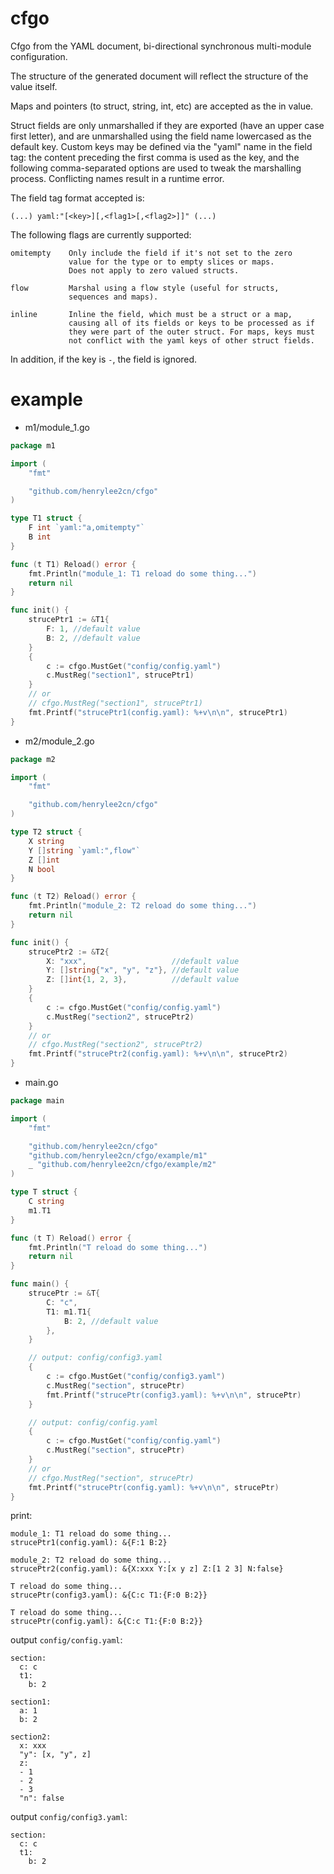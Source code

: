 # cfgo
Cfgo from the YAML document, bi-directional synchronous multi-module configuration.

The structure of the generated document will reflect the structure of the value itself.

Maps and pointers (to struct, string, int, etc) are accepted as the in value.

Struct fields are only unmarshalled if they are exported (have an upper case
first letter), and are unmarshalled using the field name lowercased as the
default key. Custom keys may be defined via the "yaml" name in the field
tag: the content preceding the first comma is used as the key, and the
following comma-separated options are used to tweak the marshalling process.
Conflicting names result in a runtime error.

The field tag format accepted is:

    (...) yaml:"[<key>][,<flag1>[,<flag2>]]" (...)

The following flags are currently supported:

    omitempty    Only include the field if it's not set to the zero
                 value for the type or to empty slices or maps.
                 Does not apply to zero valued structs.

    flow         Marshal using a flow style (useful for structs,
                 sequences and maps).

    inline       Inline the field, which must be a struct or a map,
                 causing all of its fields or keys to be processed as if
                 they were part of the outer struct. For maps, keys must
                 not conflict with the yaml keys of other struct fields.

In addition, if the key is `-`, the field is ignored.

# example

- m1/module_1.go

```go
package m1

import (
	"fmt"

	"github.com/henrylee2cn/cfgo"
)

type T1 struct {
	F int `yaml:"a,omitempty"`
	B int
}

func (t T1) Reload() error {
	fmt.Println("module_1: T1 reload do some thing...")
	return nil
}

func init() {
	strucePtr1 := &T1{
		F: 1, //default value
		B: 2, //default value
	}
	{
		c := cfgo.MustGet("config/config.yaml")
		c.MustReg("section1", strucePtr1)
	}
	// or
	// cfgo.MustReg("section1", strucePtr1)
	fmt.Printf("strucePtr1(config.yaml): %+v\n\n", strucePtr1)
}

```

- m2/module_2.go

```go
package m2

import (
	"fmt"

	"github.com/henrylee2cn/cfgo"
)

type T2 struct {
	X string
	Y []string `yaml:",flow"`
	Z []int
	N bool
}

func (t T2) Reload() error {
	fmt.Println("module_2: T2 reload do some thing...")
	return nil
}

func init() {
	strucePtr2 := &T2{
		X: "xxx",                   //default value
		Y: []string{"x", "y", "z"}, //default value
		Z: []int{1, 2, 3},          //default value
	}
	{
		c := cfgo.MustGet("config/config.yaml")
		c.MustReg("section2", strucePtr2)
	}
	// or
	// cfgo.MustReg("section2", strucePtr2)
	fmt.Printf("strucePtr2(config.yaml): %+v\n\n", strucePtr2)
}

```

- main.go

```go
package main

import (
	"fmt"

	"github.com/henrylee2cn/cfgo"
	"github.com/henrylee2cn/cfgo/example/m1"
	_ "github.com/henrylee2cn/cfgo/example/m2"
)

type T struct {
	C string
	m1.T1
}

func (t T) Reload() error {
	fmt.Println("T reload do some thing...")
	return nil
}

func main() {
	strucePtr := &T{
		C: "c",
		T1: m1.T1{
			B: 2, //default value
		},
	}

	// output: config/config3.yaml
	{
		c := cfgo.MustGet("config/config3.yaml")
		c.MustReg("section", strucePtr)
		fmt.Printf("strucePtr(config3.yaml): %+v\n\n", strucePtr)
	}

	// output: config/config.yaml
	{
		c := cfgo.MustGet("config/config.yaml")
		c.MustReg("section", strucePtr)
	}
	// or
	// cfgo.MustReg("section", strucePtr)
	fmt.Printf("strucePtr(config.yaml): %+v\n\n", strucePtr)
}

```

print:

```
module_1: T1 reload do some thing...
strucePtr1(config.yaml): &{F:1 B:2}

module_2: T2 reload do some thing...
strucePtr2(config.yaml): &{X:xxx Y:[x y z] Z:[1 2 3] N:false}

T reload do some thing...
strucePtr(config3.yaml): &{C:c T1:{F:0 B:2}}

T reload do some thing...
strucePtr(config.yaml): &{C:c T1:{F:0 B:2}}
```

output `config/config.yaml`:

```
section:
  c: c
  t1:
    b: 2

section1:
  a: 1
  b: 2

section2:
  x: xxx
  "y": [x, "y", z]
  z:
  - 1
  - 2
  - 3
  "n": false

```

output `config/config3.yaml`:

```
section:
  c: c
  t1:
    b: 2

```
